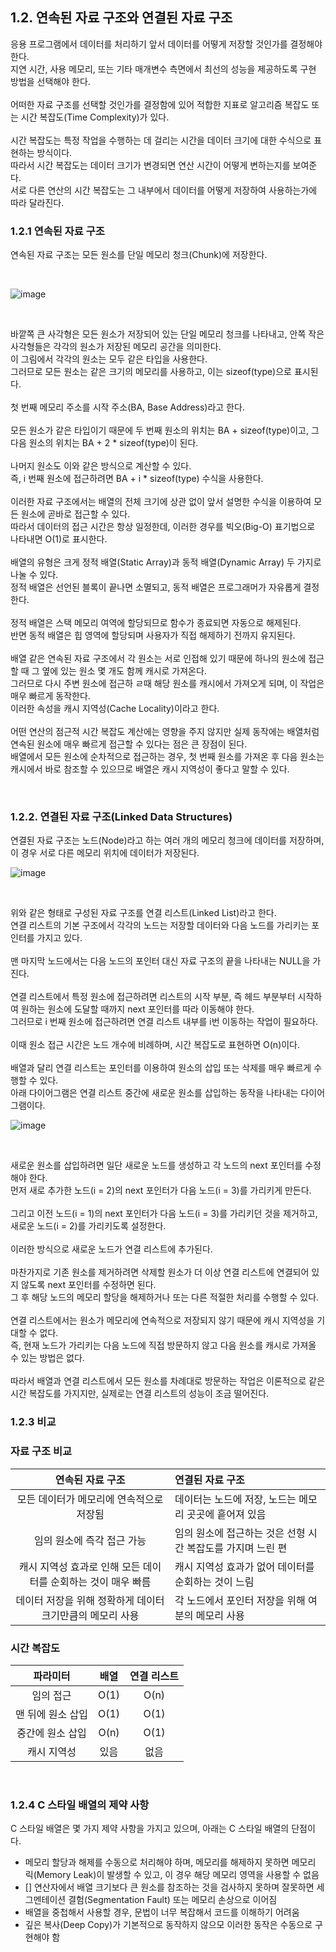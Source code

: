 ## 1.2. 연속된 자료 구조와 연결된 자료 구조
응용 프로그램에서 데이터를 처리하기 앞서 데이터를 어떻게 저장할 것인가를 결정해야 한다.
<br>
지연 시간, 사용 메모리, 또는 기타 매개변수 측면에서 최선의 성능을 제공하도록 구현 방법을 선택해야 한다.
<br>
<br>
어떠한 자료 구조를 선택할 것인가를 결정함에 있어 적합한 지표로 알고리즘 복잡도 또는 시간 복잡도(Time Complexity)가 있다.
<br>
<br>
시간 복잡도는 특정 작업을 수행하는 데 걸리는 시간을 데이터 크기에 대한 수식으로 표현하는 방식이다.
<br>
따라서 시간 복잡도는 데이터 크기가 변경되면 연산 시간이 어떻게 변하는지를 보여준다.
<br>
서로 다른 연산의 시간 복잡도는 그 내부에서 데이터를 어떻게 저장하여 사용하는가에 따라 달라진다.

### 1.2.1 연속된 자료 구조
연속된 자료 구조는 모든 원소를 단일 메모리 청크(Chunk)에 저장한다.

<br>

![image](https://github.com/JeHeeYu/Book-Reviews/assets/87363461/7f2d1906-1901-4be4-935d-32872843741e)

<br>

바깥쪽 큰 사각형은 모든 원소가 저장되어 있는 단일 메모리 청크를 나타내고, 안쪽 작은 사각형들은 각각의 원소가 저장된 메모리 공간을 의미한다.
<br>
이 그림에서 각각의 원소는 모두 같은 타입을 사용한다.
<br>
그러므로 모든 원소는 같은 크기의 메모리를 사용하고, 이는 sizeof(type)으로 표시된다.
<br>
<br>
첫 번째 메모리 주소를 시작 주소(BA, Base Address)라고 한다.
<br>
<br>
모든 원소가 같은 타입이기 때문에 두 번째 원소의 위치는 BA + sizeof(type)이고, 그 다음 원소의 위치는 BA + 2 * sizeof(type)이 된다.
<br>
<br>
나머지 원소도 이와 같은 방식으로 계산할 수 있다.
<br>
즉, i 번째 원소에 접근하려면 BA + i * sizeof(type) 수식을 사용한다.
<br>
<br>
이러한 자료 구조에서는 배열의 전체 크기에 상관 없이 앞서 설명한 수식을 이용하여 모든 원소에 곧바로 접근할 수 있다.
<br>
따라서 데이터의 접근 시간은 항상 일정한데, 이러한 경우를 빅오(Big-O) 표기법으로 나타내면 O(1)로 표시한다.
<br>
<br>
배열의 유형은 크게 정적 배열(Static Array)과 동적 배열(Dynamic Array) 두 가지로 나눌 수 있다.
<br>
정적 배열은 선언된 블록이 끝나면 소멸되고, 동적 배열은 프로그래머가 자유롭게 결정한다.
<br>
<br>
정적 배열은 스택 메모리 여역에 할당되므로 함수가 종료되면 자동으로 해제된다.
<br>
반면 동적 배열은 힙 영역에 할당되며 사용자가 직접 해제하기 전까지 유지된다.
<br>
<br>
배열 같은 연속된 자료 구조에서 각 원소는 서로 인접해 있기 때문에 하나의 원소에 접근할 때 그 옆에 있는 원소 몇 개도 함께 캐시로 가져온다.
<br>
그러므로 다시 주변 원소에 접근하 ㄹ때 해당 원소를 캐시에서 가져오게 되며, 이 작업은 매우 빠르게 동작한다.
<br>
이러한 속성을 캐시 지역성(Cache Locality)이라고 한다.
<br>
<br>
어떤 연산의 점근적 시간 복잡도 계산에는 영향을 주지 않지만 실제 동작에는 배열처럼 연속된 원소에 매우 빠르게 접근할 수 있다는 점은 큰 장점이 된다.
<br>
배열에서 모든 원소에 순차적으로 접근하는 경우, 첫 번째 원소를 가져온 후 다음 원소는 캐시에서 바로 참조할 수 있으므로 배열은 캐시 지역성이 좋다고 말할 수 있다.

<br>

### 1.2.2. 연결된 자료 구조(Linked Data Structures)
연결된 자료 구조는 노드(Node)라고 하는 여러 개의 메모리 청크에 데이터를 저장하며, 이 경우 서로 다른 메모리 위치에 데이터가 저장된다.
<br>

![image](https://github.com/JeHeeYu/Book-Reviews/assets/87363461/275ef78d-26c4-4d3e-bb94-a24811eef7fc)


<br>

위와 같은 형태로 구성된 자료 구조를 연결 리스트(Linked List)라고 한다.
<br>
연결 리스트의 기본 구조에서 각각의 노드는 저장할 데이터와 다음 노드를 가리키는 포인터를 가지고 있다.
<br>
<br>
맨 마지막 노드에서는 다음 노드의 포인터 대신 자료 구조의 끝을 나타내는 NULL을 가진다.
<br>
<br>
연결 리스트에서 특정 원소에 접근하려면 리스트의 시작 부분, 즉 헤드 부분부터 시작하여 원하는 원소에 도달할 때까지 next 포인터를 따라 이동해야 한다.
<br>
그러므로 i 번째 원소에 접근하려면 연결 리스트 내부를 i번 이동하는 작업이 필요하다.
<br>
<br>
이때 원소 접근 시간은 노드 개수에 비례하며, 시간 복잡도로 표현하면 O(n)이다.
<br>
<br>
배열과 달리 연결 리스트는 포인터를 이용하여 원소의 삽입 또는 삭제를 매우 빠르게 수행할 수 있다.
<br>
아래 다이어그램은 연결 리스트 중간에 새로운 원소를 삽입하는 동작을 나타내는 다이어그램이다.
<br>

![image](https://github.com/JeHeeYu/Book-Reviews/assets/87363461/92cc5117-d81c-4608-b686-facb05896661)

<br>

새로운 원소를 삽입하려면 일단 새로운 노드를 생성하고 각 노드의 next 포인터를 수정해야 한다.
<br>
먼저 새로 추가한 노드(i = 2)의 next 포인터가 다음 노드(i = 3)를 가리키게 만든다.
<br>
<br>
그리고 이전 노드(i = 1)의 next 포인터가 다음 노드(i = 3)를 가리키던 것을 제거하고, 새로운 노드(i = 2)를 가리키도록 설정한다.
<br>
<br>
이러한 방식으로 새로운 노드가 연결 리스트에 추가된다.
<br>
<br>
마찬가지로 기존 원소를 제거하려면 삭제할 원소가 더 이상 연결 리스트에 연결되어 있지 않도록 next 포인터를 수정하면 된다.
<br>
그 후 해당 노드의 메모리 할당을 해제하거나 또는 다른 적절한 처리를 수행할 수 있다.
<br>
<br>
연결 리스트에서는 원소가 메모리에 연속적으로 저장되지 않기 때문에 캐시 지역성을 기대할 수 없다.
<br>
즉, 현재 노드가 가리키는 다음 노드에 직접 방문하지 않고 다음 원소를 캐시로 가져올 수 있는 방법은 없다.
<br>
<br>
따라서 배열과 연결 리스트에서 모든 원소를 차례대로 방문하는 작업은 이론적으로 같은 시간 복잡도를 가지지만, 실제로는 연결 리스트의 성능이 조금 떨어진다.

### 1.2.3 비교

### 자료 구조 비교

|연속된 자료 구조|연결된 자료 구조|
|:---:|:---|
|모든 데이터가 메모리에 연속적으로 저장됨|데이터는 노드에 저장, 노드는 메모리 곳곳에 흩어져 있음|
|임의 원소에 즉각 접근 가능|임의 원소에 접근하는 것은 선형 시간 복잡도를 가지며 느린 편|
|캐시 지역성 효과로 인해 모든 데이터를 순회하는 것이 매우 빠름|캐시 지역성 효과가 없어 데이터를 순회하는 것이 느림|
|데이터 저장을 위해 정확하게 데이터 크기만큼의 메모리 사용|각 노드에서 포인터 저장을 위해 여분의 메모리 사용|

### 시간 복잡도

|파라미터|배열|연결 리스트|
|:---:|:---:|:---:|
|임의 접근|O(1)|O(n)|
|맨 뒤에 원소 삽입|O(1)|O(1)|
|중간에 원소 삽입|O(n)|O(1)|
|캐시 지역성|있음|없음|

<br>

### 1.2.4 C 스타일 배열의 제약 사항
C 스타일 배열은 몇 가지 제약 사항을 가지고 있으며, 아래는 C 스타일 배열의 단점이다.
- 메모리 할당과 해제를 수동으로 처리해야 하며, 메모리를 해제하지 못하면 메모리 릭(Memory Leak)이 발생할 수 있고, 이 경우 해당 메모리 영역을 사용할 수 없음
- [] 연산자에서 배열 크기보다 큰 원소를 참조하는 것을 검사하지 못하며 잘못하면 세그멘테이션 결험(Segmentation Fault) 또는 메모리 손상으로 이어짐
- 배열을 중첩해서 사용할 경우, 문법이 너무 복잡해서 코드를 이해하기 어려움
- 깊은 복사(Deep Copy)가 기본적으로 동작하지 않으모 이러한 동작은 수동으로 구현해야 함

<br>
